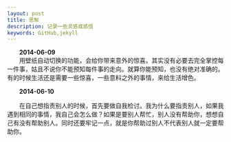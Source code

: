 ```yaml
---
layout: post
title: 思絮
description: 记录一些灵感或感悟
keywords: GitHub,jekyll
---
```


<div style="text-indent: 2em">
<b>2014-06-09</b></br>
<div>
用壁纸自动切换的功能，会给你带来意外的惊喜。其实没有必要去完全掌控每一件事，姑且不说你不能预知每件事的走向。就算你能预知，也没有绝对准确的。有的时候生活还是需要一些惊喜，一些意料之外的事情，来给生活增色。
</div>

<b>2014-06-10</b></br>
<div>
在自己想指责别人的时候，首先要做自我检讨。我为什么要指责别人，如果我遇到相同的事情，我自己会怎么做？如果是要别人帮忙，别人没有帮助你，想想自己有没有帮助别人。同时还要牢记一点，就是你帮助过别人不代表别人就一定要帮助你。
</div>

